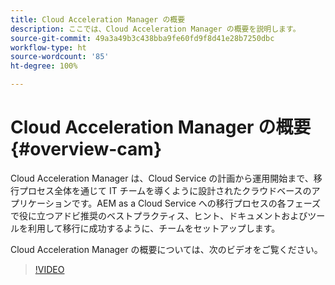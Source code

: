 ```yaml
---
title: Cloud Acceleration Manager の概要
description: ここでは、Cloud Acceleration Manager の概要を説明します。
source-git-commit: 49a3a49b3c438bba9fe60fd9f8d41e28b7250dbc
workflow-type: ht
source-wordcount: '85'
ht-degree: 100%

---
```



# Cloud Acceleration Manager の概要 {#overview-cam}

Cloud Acceleration Manager は、Cloud Service の計画から運用開始まで、移行プロセス全体を通じて IT チームを導くように設計されたクラウドベースのアプリケーションです。AEM as a Cloud Service への移行プロセスの各フェーズで役に立つアドビ推奨のベストプラクティス、ヒント、ドキュメントおよびツールを利用して移行に成功するように、チームをセットアップします。

Cloud Acceleration Manager の概要については、次のビデオをご覧ください。

>[!VIDEO](https://video.tv.adobe.com/v/335547)